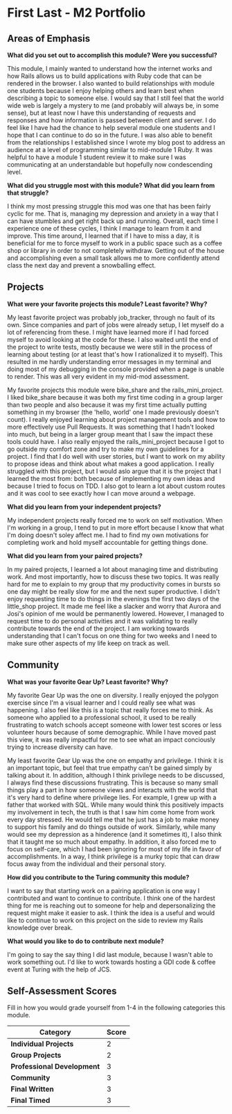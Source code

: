 # First Last - M2 Portfolio

## Areas of Emphasis

**What did you set out to accomplish this module? Were you successful?**

This module, I mainly wanted to understand how the internet works and how Rails allows us to build applications with Ruby code that can be rendered in the browser. I also wanted to build relationships with module one students because I enjoy helping others and learn best when describing a topic to someone else. I would say that I still feel that the world wide web is largely a mystery to me (and probably will always be, in some sense), but at least now I have this understanding of requests and responses and how information is passed between client and server. I do feel like I have had the chance to help several module one students and I hope that I can continue to do so in the future. I was also able to benefit from the relationships I established since I wrote my blog post to address an audience at a level of programming similar to mid-module 1 Ruby. It was helpful to have a module 1 student review it to make sure I was communicating at an understandable but hopefully now condescending level.

**What did you struggle most with this module? What did you learn from that struggle?**

I think my most pressing struggle this mod was one that has been fairly cyclic for me. That is, managing my depression and anxiety in a way that I can have stumbles and get right back up and running. Overall, each time I experience one of these cycles, I think I manage to learn from it and improve. This time around, I learned that if I have to miss a day, it is beneficial for me to force myself to work in a public space such as a coffee shop or library in order to not completely withdraw. Getting out of the house and accomplishing even a small task allows me to more confidently attend class the next day and prevent a snowballing effect.

## Projects

**What were your favorite projects this module? Least favorite? Why?**

My least favorite project was probably job_tracker, through no fault of its own. Since companies and part of jobs were already setup, I let myself do a lot of referencing from these. I might have learned more if I had forced myself to avoid looking at the code for these. I also waited until the end of the project to write tests, mostly because we were still in the process of learning about testing (or at least that's how I rationalized it to myself). This resulted in me hardly understanding error messages in my terminal and doing most of my debugging in the console provided when a page is unable to render. This was all very evident in my mid-mod assessment.

My favorite projects this module were bike_share and the rails_mini_project. I liked bike_share because it was both my first time coding in a group larger than two people and also because it was my first time actually putting something in my browser (the 'hello, world' one I made previously doesn't count). I really enjoyed learning about project management tools and how to more effectively use Pull Requests. It was something that I hadn't looked into much, but being in a larger group meant that I saw the impact these tools could have. I also really enjoyed the rails_mini_project because I got to go outside my comfort zone and try to make my own guidelines for a project. I find that I do well with user stories, but I want to work on my ability to propose ideas and think about what makes a good application. I really struggled with this project, but I would aslo argue that it is the project that I learned the most from: both because of implementing my own ideas and because I tried to focus on TDD. I also got to learn a lot about custom routes and it was cool to see exactly how I can move around a webpage.

**What did you learn from your independent projects?**

My independent projects really forced me to work on self motivation. When I'm working in a group, I tend to put in more effort because I know that what I'm doing doesn't soley affect me. I had to find my own motivations for completing work and hold myself accountable for getting things done.

**What did you learn from your paired projects?**

In my paired projects, I learned a lot about managing time and distributing work. And most importantly, how to discuss these two topics. It was really hard for me to explain to my group that my productivity comes in bursts so one day might be really slow for me and the next super productive. I didn't enjoy requesting time to do things in the evenings the first two days of the little_shop project. It made me feel like a slacker and worry that Aurora and Josi's opinion of me would be permanently lowered. However, I managed to request time to do personal activities and it was validating to really contribute towards the end of the project. I am working towards understanding that I can't focus on one thing for two weeks and I need to make sure other aspects of my life keep on track as well.

## Community

**What was your favorite Gear Up? Least favorite? Why?**

My favorite Gear Up was the one on diversity. I really enjoyed the polygon exercise since I'm a visual learner and I could really see what was happening. I also feel like this is a topic that really forces me to think. As someone who applied to a professional school, it used to be really frustrating to watch schools accept someone with lower test scores or less volunteer hours because of some demographic. While I have moved past this view, it was really impactful for me to see what an impact conciously trying to increase diversity can have.

My least favorite Gear Up was the one on empathy and privilege. I think it is an important topic, but feel that true empathy can't be gained simply by talking about it. In addition, although I think privilege needs to be discussed, I always find these discussions frustrating. This is because so many small things play a part in how someone views and interacts with the world that it's very hard to define where privilege lies. For example, I grew up with a father that worked with SQL. While many would think this positively impacts my involvement in tech, the truth is that I saw him come home from work every day stressed. He would tell me that he just has a job to make money to support his family and do things outside of work. Similarly, while many would see my depression as a hinderence (and it sometimes it), I also think that it taught me so much about empathy. In addition, it also forced me to focus on self-care, which I had been ignoring for most of my life in favor of accomplishments. In a way, I think privilege is a murky topic that can draw focus away from the individual and their personal story.

**How did you contribute to the Turing community this module?**

I want to say that starting work on a pairing application is one way I contributed and want to continue to contribute. I think one of the hardest thing for me is reaching out to someone for help and depersonalizing the request might make it easier to ask. I think the idea is a useful and would like to continue to work on this project on the side to review my Rails knowledge over break.

**What would you like to do to contribute next module?**

I'm going to say the say thing I did last module, because I wasn't able to work something out. I'd like to work towards hosting a GDI code & coffee event at Turing with the help of JCS.

## Self-Assessment Scores

Fill in how you would grade yourself from 1-4 in the following categories this module.

| Category                     | Score |
| -----------------------------| ----- |
| **Individual Projects**      |   2   |
| **Group Projects**           |   2   |
| **Professional Development** |   3   |
| **Community**                |   3   |
| **Final Written**            |   3   |
| **Final Timed**              |   3   |
